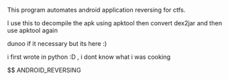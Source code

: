 This program automates android application reversing for ctfs.

I use this to decompile the apk using apktool then convert dex2jar and then use apktool again

dunoo if it necessary but its here :)

i first wrote in python :D , i dont know what i was cooking

$$ ANDROID_REVERSING
                                                                                                
